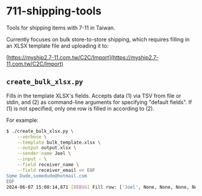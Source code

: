 # 711-shipping-tools

Tools for shipping items with 7-11 in Taiwan.

Currently focuses on bulk store-to-store shipping, which requires filling in an XLSX template file and uploading it to:

[https://myship2.7-11.com.tw/C2C/Import](https://myship2.7-11.com.tw/C2C/Import)

## `create_bulk_xlsx.py`

Fills in the template XLSX's fields.  Accepts data (1) via TSV from file or stdin, and (2) as command-line arguments for specifying "default fields".  If (1) is not specified, only one row is filled in according to (2).

For example:

```sh
$ ./create_bulk_xlsx.py \
    --verbose \
    --template bulk_template.xlsx \
    --output output.xlsx \
    --sender-name Joel \
    --input - \
    --field receiver_name \
    --field receiver_email << EOF
Some Dude,somedude@hotmail.com
EOF
2024-06-07 15:08:14,871 [DEBUG] Fill row: ['Joel', None, None, None, None, None, 'Some Dude', None, 'somedude@hotmail.com', None, None]
```
